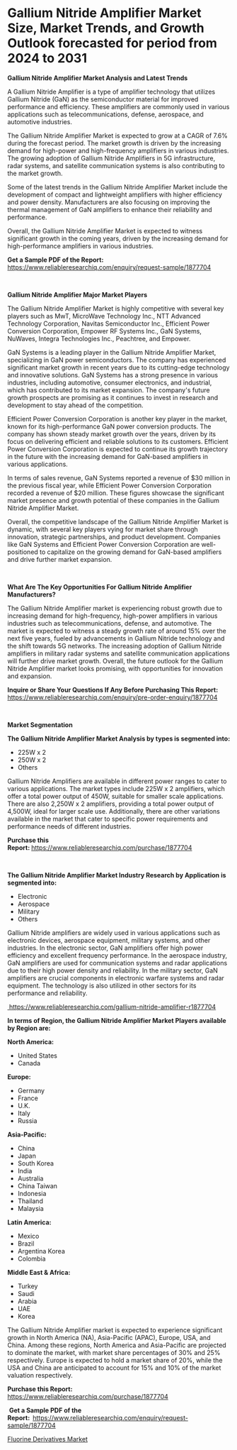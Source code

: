 <p><h1>Gallium Nitride Amplifier Market Size, Market Trends, and Growth Outlook forecasted for period from 2024 to 2031</h1></p><p><strong>Gallium Nitride Amplifier Market Analysis and Latest Trends</strong></p>
<p><p>A Gallium Nitride Amplifier is a type of amplifier technology that utilizes Gallium Nitride (GaN) as the semiconductor material for improved performance and efficiency. These amplifiers are commonly used in various applications such as telecommunications, defense, aerospace, and automotive industries.</p><p>The Gallium Nitride Amplifier Market is expected to grow at a CAGR of 7.6% during the forecast period. The market growth is driven by the increasing demand for high-power and high-frequency amplifiers in various industries. The growing adoption of Gallium Nitride Amplifiers in 5G infrastructure, radar systems, and satellite communication systems is also contributing to the market growth.</p><p>Some of the latest trends in the Gallium Nitride Amplifier Market include the development of compact and lightweight amplifiers with higher efficiency and power density. Manufacturers are also focusing on improving the thermal management of GaN amplifiers to enhance their reliability and performance.</p><p>Overall, the Gallium Nitride Amplifier Market is expected to witness significant growth in the coming years, driven by the increasing demand for high-performance amplifiers in various industries.</p></p>
<p><strong>Get a Sample PDF of the Report:&nbsp;</strong> <a href="https://www.reliableresearchiq.com/enquiry/request-sample/1877704">https://www.reliableresearchiq.com/enquiry/request-sample/1877704</a></p>
<p>&nbsp;</p>
<p><strong>Gallium Nitride Amplifier Major Market Players</strong></p>
<p><p>The Gallium Nitride Amplifier Market is highly competitive with several key players such as MwT, MicroWave Technology Inc., NTT Advanced Technology Corporation, Navitas Semiconductor Inc., Efficient Power Conversion Corporation, Empower RF Systems Inc., GaN Systems, NuWaves, Integra Technologies Inc., Peachtree, and Empower.</p><p>GaN Systems is a leading player in the Gallium Nitride Amplifier Market, specializing in GaN power semiconductors. The company has experienced significant market growth in recent years due to its cutting-edge technology and innovative solutions. GaN Systems has a strong presence in various industries, including automotive, consumer electronics, and industrial, which has contributed to its market expansion. The company's future growth prospects are promising as it continues to invest in research and development to stay ahead of the competition.</p><p>Efficient Power Conversion Corporation is another key player in the market, known for its high-performance GaN power conversion products. The company has shown steady market growth over the years, driven by its focus on delivering efficient and reliable solutions to its customers. Efficient Power Conversion Corporation is expected to continue its growth trajectory in the future with the increasing demand for GaN-based amplifiers in various applications.</p><p>In terms of sales revenue, GaN Systems reported a revenue of $30 million in the previous fiscal year, while Efficient Power Conversion Corporation recorded a revenue of $20 million. These figures showcase the significant market presence and growth potential of these companies in the Gallium Nitride Amplifier Market.</p><p>Overall, the competitive landscape of the Gallium Nitride Amplifier Market is dynamic, with several key players vying for market share through innovation, strategic partnerships, and product development. Companies like GaN Systems and Efficient Power Conversion Corporation are well-positioned to capitalize on the growing demand for GaN-based amplifiers and drive further market expansion.</p></p>
<p>&nbsp;</p>
<p><strong>What Are The Key Opportunities For Gallium Nitride Amplifier Manufacturers?</strong></p>
<p><p>The Gallium Nitride Amplifier market is experiencing robust growth due to increasing demand for high-frequency, high-power amplifiers in various industries such as telecommunications, defense, and automotive. The market is expected to witness a steady growth rate of around 15% over the next five years, fueled by advancements in Gallium Nitride technology and the shift towards 5G networks. The increasing adoption of Gallium Nitride amplifiers in military radar systems and satellite communication applications will further drive market growth. Overall, the future outlook for the Gallium Nitride Amplifier market looks promising, with opportunities for innovation and expansion.</p></p>
<p><strong>Inquire or Share Your Questions If Any Before Purchasing This Report:</strong> <a href="https://www.reliableresearchiq.com/enquiry/pre-order-enquiry/1877704">https://www.reliableresearchiq.com/enquiry/pre-order-enquiry/1877704</a></p>
<p>&nbsp;</p>
<p><strong>Market Segmentation</strong></p>
<p><strong>The Gallium Nitride Amplifier Market Analysis by types is segmented into:</strong></p>
<p><ul><li>225W x 2</li><li>250W x 2</li><li>Others</li></ul></p>
<p><p>Gallium Nitride Amplifiers are available in different power ranges to cater to various applications. The market types include 225W x 2 amplifiers, which offer a total power output of 450W, suitable for smaller scale applications. There are also 2,250W x 2 amplifiers, providing a total power output of 4,500W, ideal for larger scale use. Additionally, there are other variations available in the market that cater to specific power requirements and performance needs of different industries.</p></p>
<p><strong>Purchase this Report:&nbsp;</strong><a href="https://www.reliableresearchiq.com/purchase/1877704">https://www.reliableresearchiq.com/purchase/1877704</a></p>
<p>&nbsp;</p>
<p><strong>The Gallium Nitride Amplifier Market Industry Research by Application is segmented into:</strong></p>
<p><ul><li>Electronic</li><li>Aerospace</li><li>Military</li><li>Others</li></ul></p>
<p><p>Gallium Nitride amplifiers are widely used in various applications such as electronic devices, aerospace equipment, military systems, and other industries. In the electronic sector, GaN amplifiers offer high power efficiency and excellent frequency performance. In the aerospace industry, GaN amplifiers are used for communication systems and radar applications due to their high power density and reliability. In the military sector, GaN amplifiers are crucial components in electronic warfare systems and radar equipment. The technology is also utilized in other sectors for its performance and reliability.</p></p>
<p><a href="https://www.reliableresearchiq.com/gallium-nitride-amplifier-r1877704">&nbsp;https://www.reliableresearchiq.com/gallium-nitride-amplifier-r1877704</a></p>
<p><strong>In terms of Region, the Gallium Nitride Amplifier Market Players available by Region are:</strong></p>
<p>
    <p> <strong> North America: </strong>
        <ul>
            <li>United States</li>
            <li>Canada</li>
        </ul>
        </p> 
    <p> <strong> Europe: </strong>
        <ul>
            <li>Germany</li>
            <li>France</li>
            <li>U.K.</li>
            <li>Italy</li>
            <li>Russia</li>
        </ul>
        </p> 
    <p> <strong> Asia-Pacific: </strong>
        <ul>
            <li>China</li>
            <li>Japan</li>
            <li>South Korea</li>
            <li>India</li>
            <li>Australia</li>
            <li>China Taiwan</li>
            <li>Indonesia</li>
            <li>Thailand</li>
            <li>Malaysia</li>
        </ul>
        </p> 
    <p> <strong> Latin America: </strong>
        <ul>
            <li>Mexico</li>
            <li>Brazil</li>
            <li>Argentina Korea</li>
            <li>Colombia</li>
        </ul>
        </p> 
    <p> <strong> Middle East & Africa: </strong>
        <ul>
            <li>Turkey</li>
            <li>Saudi</li>
            <li>Arabia</li>
            <li>UAE</li>
            <li>Korea</li>
        </ul>
    </p>
    </p>
<p><p>The Gallium Nitride Amplifier market is expected to experience significant growth in North America (NA), Asia-Pacific (APAC), Europe, USA, and China. Among these regions, North America and Asia-Pacific are projected to dominate the market, with market share percentages of 30% and 25% respectively. Europe is expected to hold a market share of 20%, while the USA and China are anticipated to account for 15% and 10% of the market valuation respectively.</p></p>
<p><strong>Purchase this Report: </strong><a href="https://www.reliableresearchiq.com/purchase/1877704">https://www.reliableresearchiq.com/purchase/1877704</a></p>
<p>&nbsp;<strong>Get a Sample PDF of the Report:&nbsp;&nbsp;</strong><a href="https://www.reliableresearchiq.com/enquiry/request-sample/1877704">https://www.reliableresearchiq.com/enquiry/request-sample/1877704</a></p>
<p><strong></strong></p>
<p><p><a href="https://view.publitas.com/reportprime-1/fluorine-derivatives-market-a-global-and-regional-analysis-focus-on-region-country-level-analysis-and-competitive-landscape-analysis-and-forecast-2024-2031/">Fluorine Derivatives Market</a></p></p>